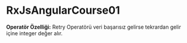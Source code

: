 # RxJsAngularCourse01

**Operatör Özelliği:** Retry Operatörü veri başarısız gelirse tekrardan gelir içine integer değer alır.
